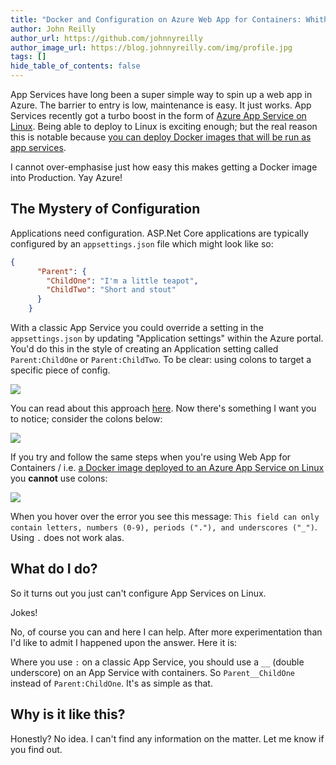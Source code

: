 ```yaml
---
title: "Docker and Configuration on Azure Web App for Containers: Whither Colons?"
author: John Reilly
author_url: https://github.com/johnnyreilly
author_image_url: https://blog.johnnyreilly.com/img/profile.jpg
tags: []
hide_table_of_contents: false
---
```

App Services have long been a super simple way to spin up a web app in Azure. The barrier to entry is low, maintenance is easy. It just works. App Services recently got a turbo boost in the form of [Azure App Service on Linux](<https://docs.microsoft.com/en-us/azure/app-service/containers/app-service-linux-intro>). Being able to deploy to Linux is exciting enough; but the real reason this is notable because [you can deploy Docker images that will be run as app services](<https://docs.microsoft.com/en-us/azure/app-service/containers/tutorial-custom-docker-image>).

 I cannot over-emphasise just how easy this makes getting a Docker image into Production. Yay Azure!

## The Mystery of Configuration

Applications need configuration. ASP.Net Core applications are typically configured by an `appsettings.json` file which might look like so:

```json
{
      "Parent": {
        "ChildOne": "I'm a little teapot",
        "ChildTwo": "Short and stout"
      }
    }
```

With a classic App Service you could override a setting in the `appsettings.json` by updating "Application settings" within the Azure portal. You'd do this in the style of creating an Application setting called `Parent:ChildOne` or `Parent:ChildTwo`. To be clear: using colons to target a specific piece of config.

![](https://3.bp.blogspot.com/-LUlgZrW9Yc0/W1wg5AbUQNI/AAAAAAAALVU/NeLfdpy7MOI0tAOX6EN-JH3SKDBwbbflACPcBGAYYCw/s640/appservice_classic.png)

You can read about this approach [here](<https://blogs.msdn.microsoft.com/waws/2018/06/12/asp-net-core-settings-for-azure-app-service/>). Now there's something I want you to notice; consider the colons below:

![](https://2.bp.blogspot.com/-0YSRmySfNc4/W1whJuEieaI/AAAAAAAALVc/k1zloq14lzASVQL6HjHCk-zzDTD2a8LAwCLcBGAs/s640/appservice_colons_fine.png)

If you try and follow the same steps when you're using Web App for Containers / i.e. [a Docker image deployed to an Azure App Service on Linux ](<https://docs.microsoft.com/en-us/azure/app-service/containers/app-service-linux-intro>) you **cannot** use colons:

![](https://2.bp.blogspot.com/-hPNAcxRce0o/W1whYT9tINI/AAAAAAAALVg/YCCKzRE4E8opV5VZYmVFmSiOBLRWbep1ACLcBGAs/s640/appservice_container_colons_bad.png)

When you hover over the error you see this message: `This field can only contain letters, numbers (0-9), periods ("."), and underscores ("_")`. Using `.` does not work alas.

## What do I do?

So it turns out you just can't configure App Services on Linux.

Jokes!

No, of course you can and here I can help. After more experimentation than I'd like to admit I happened upon the answer. Here it is:

Where you use `:` on a classic App Service, you should use a `__` (double underscore) on an App Service with containers. So `Parent__ChildOne` instead of `Parent:ChildOne`. It's as simple as that.



## Why is it like this?

Honestly? No idea. I can't find any information on the matter. Let me know if you find out.


